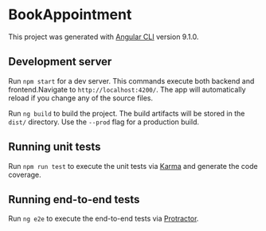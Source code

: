 # BookAppointment

This project was generated with [Angular CLI](https://github.com/angular/angular-cli) version 9.1.0.

## Development server

Run `npm start` for a dev server. This commands execute both backend and frontend.Navigate to `http://localhost:4200/`. The app will automatically reload if you change any of the source files.


Run `ng build` to build the project. The build artifacts will be stored in the `dist/` directory. Use the `--prod` flag for a production build.

## Running unit tests

Run `npm run test` to execute the unit tests via [Karma](https://karma-runner.github.io) and generate the code coverage.

## Running end-to-end tests

Run `ng e2e` to execute the end-to-end tests via [Protractor](http://www.protractortest.org/).

